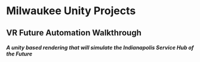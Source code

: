 # **Milwaukee Unity Projects**  

## VR Future Automation Walkthrough  

#### *A unity based rendering that will simulate the Indianapolis Service Hub of the Future* 
